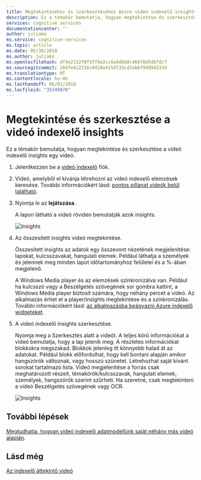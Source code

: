 ```yaml
---
title: Megtekintéséhez és szerkesztéséhez Azure videó indexelő insights |} Microsoft Docs
description: Ez a témakör bemutatja, hogyan megtekintése és szerkesztése a videó indexelő insights.
services: cognitive services
documentationcenter: ''
author: juliako
ms.service: cognitive-services
ms.topic: article
ms.date: 05/30/2018
ms.author: juliako
ms.openlocfilehash: df4e2152f0f3ff0a2cc6a4dbb8c46478d5db7dc7
ms.sourcegitcommit: 266fe4c2216c0420e415d733cd3abbf94994533d
ms.translationtype: MT
ms.contentlocale: hu-HU
ms.lasthandoff: 06/01/2018
ms.locfileid: "35349870"
---
```

# <a name="view-and-edit-video-indexer-insights"></a>Megtekintése és szerkesztése a videó indexelő insights

Ez a témakör bemutatja, hogyan megtekintése és szerkesztése a videó indexelő insights egy videó.

1. Jelentkezzen be a [videó indexelő](https://api-portal.videoindexer.ai/) fiók.
2. Videó, amelyből el kívánja létrehozni az videó indexelő elemzések keresése. További információkért lásd: [pontos pillanat videók belül található](video-indexer-search.md).
3. Nyomja le az **lejátszása**.

    A lapon látható a videó röviden bemutatják azok insights. 

    ![Insights](./media/video-indexer-view-edit/video-indexer-summarized-insights.png)

4. Az összesített insights videó megtekintése. 

    Összesített insights az adatok egy összevont nézetének megjelenítése: lapokat, kulcsszavakat, hangulati elemek. Például láthatja a személyek és jelennek meg minden lapot időtartományhoz felületei és a %-ában megjelenő.

    A Windows Media player és az elemzések szinkronizálva van. Például ha kulcsszó vagy a Beszélgetés szövegének sor gombra kattint, a Windows Media player biztosít számára, hogy néhány percet a videó. Az alkalmazás érhet el a player/insights megtekintése és a szinkronizálás. További információkért lásd: [az alkalmazásba beágyazni Azure indexelő widgeteket](video-indexer-embed-widgets.md). 

3. A videó indexelő insights szerkesztése.

    Nyomja meg a Szerkesztés alatt a videót. A teljes körű információkat a videó bemutatja, hogy a lap jelenik meg. A részletes információkat blokkokra megszakad. Blokkok jelenleg itt könnyebb halad át az adatokat. Például blokk előfordulhat, hogy kell bontani alapján amikor hangszórók változnak, vagy hosszú szünetet. Létrehozhat saját kívánt sorokat tartalmazó lista. Videó megjelenítése a forrás csak meghatározott részeit, témakörök/kulcsszavak, hangulati elemek, személyek, hangszórók szerint szűrheti. Ha szeretné, csak megtekinteni a videó Beszélgetés szövegének vagy OCR.  

    ![Insights](./media/video-indexer-view-edit/video-indexer-create-new-playlist.png)

## <a name="next-steps"></a>További lépések

[Megtudhatja, hogyan videó indexelő adatmodellünk saját néhány más videó alapján](video-indexer-create-new.md).

## <a name="see-also"></a>Lásd még

[Az indexelő áttekintő videó](video-indexer-overview.md)

